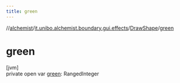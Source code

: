 ```yaml
---
title: green
---
```

//[alchemist](../../../index.html)/[it.unibo.alchemist.boundary.gui.effects](../index.html)/[DrawShape](index.html)/[green](green.html)



# green



[jvm]\
private open var [green](green.html): RangedInteger




